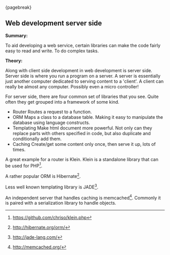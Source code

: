 {pagebreak}

## Web development server side
**Summary:**

To aid developing a web service, certain libraries can make the code fairly easy to read and write. To do complex tasks.

**Theory:**

Along with client side development in web development is server side. Server side is where you run a program on a server. A server is essentially just another computer dedicated to serving content to a 'client'. A client can really be almost any computer. Possibly even a micro controller!

For server side, there are four common set of libraries that you see. Quite often they get grouped into a framework of some kind.

* Router
	Routes a request to a function.
* ORM
	Maps a class to a database table. Making it easy to manipulate the database using language constructs.
* Templating
	Make html document more powerful. Not only can they replace parts with others specified in code, but also duplicate and conditionally add them.
* Caching
	Create/get some content only once, then serve it up, lots of times.

A great example for a router is Klein. Klein is a standalone library that can be used for PHP[^KleinRouter].

A rather popular ORM is Hibernate[^Hibernate].

Less well known templating library is JADE[^Jade].

An independent server that handles caching is memcached[^Memcached]. Commonly it is paired with a serialization library to handle objects.

[^KleinRouter]: https://github.com/chriso/klein.php
[^Hibernate]: http://hibernate.org/orm/
[^Jade]: http://jade-lang.com/
[^Memcached]: http://memcached.org/